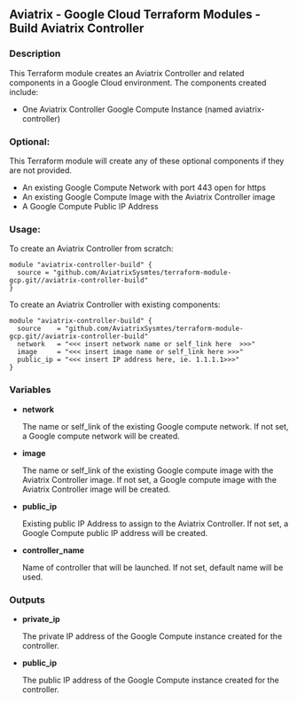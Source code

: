 ## Aviatrix - Google Cloud Terraform Modules - Build Aviatrix Controller

### Description
This Terraform module creates an Aviatrix Controller and related components in a Google Cloud environment. The
components created include:

* One Aviatrix Controller Google Compute Instance (named aviatrix-controller)


### Optional:
This Terraform module will create any of these optional components if they are not provided.

* An existing Google Compute Network with port 443 open for https
* An existing Google Compute Image with the Aviatrix Controller image
* A Google Compute Public IP Address

### Usage:

To create an Aviatrix Controller from scratch:

```
module "aviatrix-controller-build" {
  source = "github.com/AviatrixSysmtes/terraform-module-gcp.git//aviatrix-controller-build"
}
```


To create an Aviatrix Controller with existing components:
```
module "aviatrix-controller-build" {
  source    = "github.com/AviatrixSysmtes/terraform-module-gcp.git//aviatrix-controller-build"
  network   = "<<< insert network name or self_link here  >>>"
  image     = "<<< insert image name or self_link here >>>"
  public_ip = "<<< insert IP address here, ie. 1.1.1.1>>>"
}
```

### Variables

- **network**

  The name or self_link of the existing Google compute network. If not set, a Google compute network will be created.

- **image**

  The name or self_link of the existing Google compute image with the Aviatrix Controller image. If not set, a Google compute image with the Aviatrix Controller image will be created.

- **public_ip**

  Existing public IP Address to assign to the Aviatrix Controller. If not set, a Google Compute public IP address will be created.

- **controller_name**

  Name of controller that will be launched. If not set, default name will be used.


### Outputs

- **private_ip**

  The private IP address of the Google Compute instance created for the controller.

- **public_ip**

  The public IP address of the Google Compute instance created for the controller.
